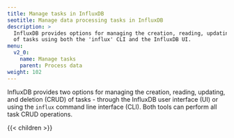 ```yaml
---
title: Manage tasks in InfluxDB
seotitle: Manage data processing tasks in InfluxDB
description: >
  InfluxDB provides options for managing the creation, reading, updating, and deletion
  of tasks using both the 'influx' CLI and the InfluxDB UI.
menu:
  v2_0:
    name: Manage tasks
    parent: Process data
weight: 102
---
```


InfluxDB provides two options for managing the creation, reading, updating, and deletion (CRUD) of tasks -
through the InfluxDB user interface (UI) or using the `influx` command line interface (CLI).
Both tools can perform all task CRUD operations.

{{< children >}}
